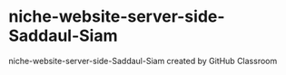 # niche-website-server-side-Saddaul-Siam
niche-website-server-side-Saddaul-Siam created by GitHub Classroom
